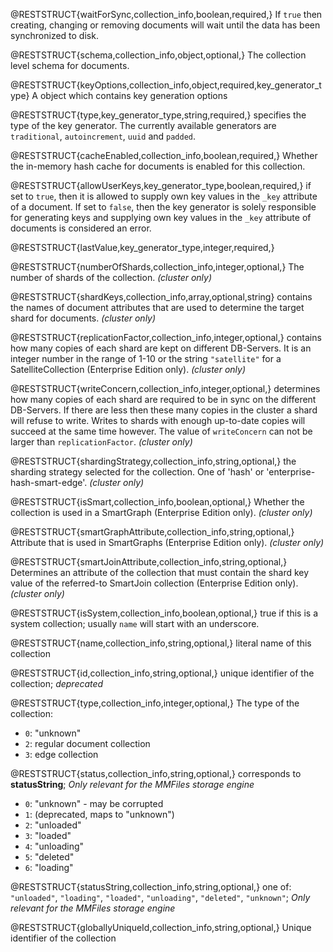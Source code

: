 @RESTSTRUCT{waitForSync,collection_info,boolean,required,}
If `true` then creating, changing or removing
documents will wait until the data has been synchronized to disk.

@RESTSTRUCT{schema,collection_info,object,optional,}
The collection level schema for documents.

@RESTSTRUCT{keyOptions,collection_info,object,required,key_generator_type}
A object which contains key generation options

@RESTSTRUCT{type,key_generator_type,string,required,}
specifies the type of the key generator. The currently
available generators are `traditional`, `autoincrement`, `uuid`
and `padded`.

@RESTSTRUCT{cacheEnabled,collection_info,boolean,required,}
Whether the in-memory hash cache for documents is enabled for this
collection.

@RESTSTRUCT{allowUserKeys,key_generator_type,boolean,required,}
if set to `true`, then it is allowed to supply
own key values in the `_key` attribute of a document. If set to
`false`, then the key generator is solely responsible for
generating keys and supplying own key values in the `_key` attribute
of documents is considered an error.

@RESTSTRUCT{lastValue,key_generator_type,integer,required,}

@RESTSTRUCT{numberOfShards,collection_info,integer,optional,}
The number of shards of the collection. _(cluster only)_

@RESTSTRUCT{shardKeys,collection_info,array,optional,string}
contains the names of document attributes that are used to
determine the target shard for documents. _(cluster only)_

@RESTSTRUCT{replicationFactor,collection_info,integer,optional,}
contains how many copies of each shard are kept on different DB-Servers.
It is an integer number in the range of 1-10 or the string `"satellite"`
for a SatelliteCollection (Enterprise Edition only). _(cluster only)_

@RESTSTRUCT{writeConcern,collection_info,integer,optional,}
determines how many copies of each shard are required to be
in sync on the different DB-Servers. If there are less then these many copies
in the cluster a shard will refuse to write. Writes to shards with enough
up-to-date copies will succeed at the same time however. The value of
`writeConcern` can not be larger than `replicationFactor`. _(cluster only)_

@RESTSTRUCT{shardingStrategy,collection_info,string,optional,}
the sharding strategy selected for the collection.
One of 'hash' or 'enterprise-hash-smart-edge'. _(cluster only)_

@RESTSTRUCT{isSmart,collection_info,boolean,optional,}
Whether the collection is used in a SmartGraph (Enterprise Edition only).
_(cluster only)_

@RESTSTRUCT{smartGraphAttribute,collection_info,string,optional,}
Attribute that is used in SmartGraphs (Enterprise Edition only). _(cluster only)_

@RESTSTRUCT{smartJoinAttribute,collection_info,string,optional,}
Determines an attribute of the collection that must contain the shard key value
of the referred-to SmartJoin collection (Enterprise Edition only). _(cluster only)_

@RESTSTRUCT{isSystem,collection_info,boolean,optional,}
true if this is a system collection; usually `name` will start with an underscore.

@RESTSTRUCT{name,collection_info,string,optional,}
literal name of this collection

@RESTSTRUCT{id,collection_info,string,optional,}
unique identifier of the collection; *deprecated*

@RESTSTRUCT{type,collection_info,integer,optional,}
The type of the collection:
  - `0`: "unknown"
  - `2`: regular document collection
  - `3`: edge collection

@RESTSTRUCT{status,collection_info,string,optional,}
corresponds to **statusString**; *Only relevant for the MMFiles storage engine*
  - `0`: "unknown" - may be corrupted
  - `1`: (deprecated, maps to "unknown")
  - `2`: "unloaded"
  - `3`: "loaded"
  - `4`: "unloading"
  - `5`: "deleted"
  - `6`: "loading"

@RESTSTRUCT{statusString,collection_info,string,optional,}
one of: `"unloaded"`, `"loading"`, `"loaded"`, `"unloading"`, `"deleted"`, `"unknown"`;
*Only relevant for the MMFiles storage engine*

@RESTSTRUCT{globallyUniqueId,collection_info,string,optional,}
Unique identifier of the collection
